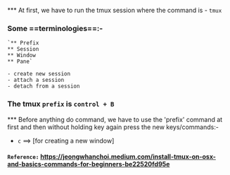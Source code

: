 *** At first, we have to run the tmux session where the command is - `tmux`

### Some ==terminologies==:-
    `** Prefix
    ** Session
    ** Window
    ** Pane`

    - create new session
    - attach a session
    - detach from a session


### The tmux `prefix` is `control + B`

*** Before anything do command, we have to use the 'prefix' command at first and then
without holding key again press the new keys/commands:-

* `c` ==> [for creating a new window]


#### `Reference:` https://jeongwhanchoi.medium.com/install-tmux-on-osx-and-basics-commands-for-beginners-be22520fd95e